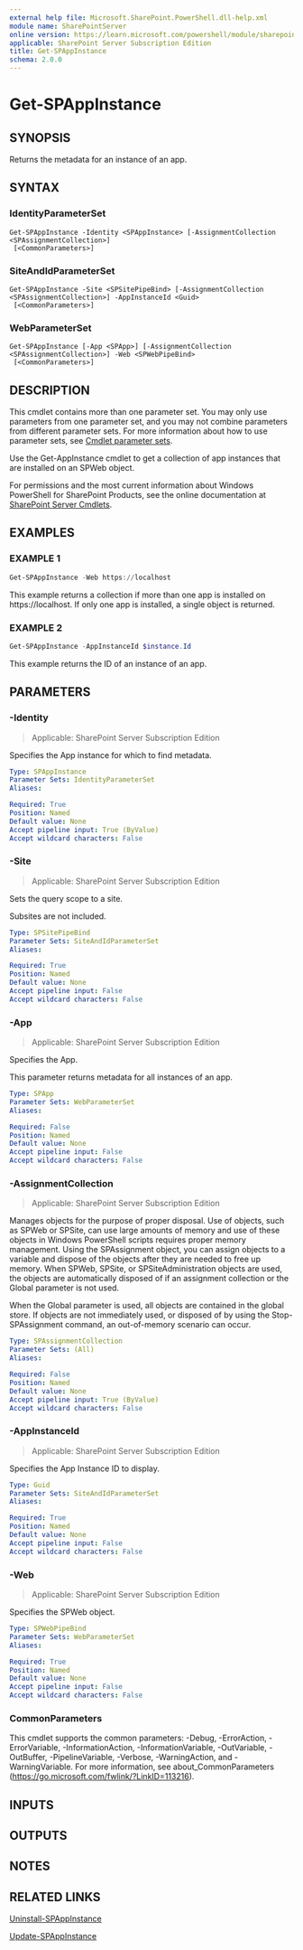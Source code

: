 ```yaml
---
external help file: Microsoft.SharePoint.PowerShell.dll-help.xml
module name: SharePointServer
online version: https://learn.microsoft.com/powershell/module/sharepoint-server/get-spappinstance
applicable: SharePoint Server Subscription Edition
title: Get-SPAppInstance
schema: 2.0.0
---
```


# Get-SPAppInstance

## SYNOPSIS

Returns the metadata for an instance of an app.

## SYNTAX

### IdentityParameterSet
```
Get-SPAppInstance -Identity <SPAppInstance> [-AssignmentCollection <SPAssignmentCollection>]
 [<CommonParameters>]
```

### SiteAndIdParameterSet
```
Get-SPAppInstance -Site <SPSitePipeBind> [-AssignmentCollection <SPAssignmentCollection>] -AppInstanceId <Guid>
 [<CommonParameters>]
```

### WebParameterSet
```
Get-SPAppInstance [-App <SPApp>] [-AssignmentCollection <SPAssignmentCollection>] -Web <SPWebPipeBind>
 [<CommonParameters>]
```

## DESCRIPTION
This cmdlet contains more than one parameter set.
You may only use parameters from one parameter set, and you may not combine parameters from different parameter sets.
For more information about how to use parameter sets, see [Cmdlet parameter sets](https://learn.microsoft.com/powershell/scripting/developer/cmdlet/cmdlet-parameter-sets).

Use the Get-AppInstance cmdlet to get a collection of app instances that are installed on an SPWeb object.

For permissions and the most current information about Windows PowerShell for SharePoint Products, see the online documentation at [SharePoint Server Cmdlets](https://learn.microsoft.com/powershell/sharepoint/sharepoint-server/sharepoint-server-cmdlets).

## EXAMPLES

### EXAMPLE 1
```powershell
Get-SPAppInstance -Web https://localhost
```

This example returns a collection if more than one app is installed on https://localhost.
If only one app is installed, a single object is returned.

### EXAMPLE 2
```powershell
Get-SPAppInstance -AppInstanceId $instance.Id
```

This example returns the ID of an instance of an app.

## PARAMETERS

### -Identity

> Applicable: SharePoint Server Subscription Edition

Specifies the App instance for which to find metadata.

```yaml
Type: SPAppInstance
Parameter Sets: IdentityParameterSet
Aliases:

Required: True
Position: Named
Default value: None
Accept pipeline input: True (ByValue)
Accept wildcard characters: False
```

### -Site

> Applicable: SharePoint Server Subscription Edition

Sets the query scope to a site.

Subsites are not included.

```yaml
Type: SPSitePipeBind
Parameter Sets: SiteAndIdParameterSet
Aliases:

Required: True
Position: Named
Default value: None
Accept pipeline input: False
Accept wildcard characters: False
```

### -App

> Applicable: SharePoint Server Subscription Edition

Specifies the App.

This parameter returns metadata for all instances of an app.

```yaml
Type: SPApp
Parameter Sets: WebParameterSet
Aliases:

Required: False
Position: Named
Default value: None
Accept pipeline input: False
Accept wildcard characters: False
```

### -AssignmentCollection

> Applicable: SharePoint Server Subscription Edition

Manages objects for the purpose of proper disposal.
Use of objects, such as SPWeb or SPSite, can use large amounts of memory and use of these objects in Windows PowerShell scripts requires proper memory management.
Using the SPAssignment object, you can assign objects to a variable and dispose of the objects after they are needed to free up memory.
When SPWeb, SPSite, or SPSiteAdministration objects are used, the objects are automatically disposed of if an assignment collection or the Global parameter is not used.

When the Global parameter is used, all objects are contained in the global store.
If objects are not immediately used, or disposed of by using the Stop-SPAssignment command, an out-of-memory scenario can occur.

```yaml
Type: SPAssignmentCollection
Parameter Sets: (All)
Aliases:

Required: False
Position: Named
Default value: None
Accept pipeline input: True (ByValue)
Accept wildcard characters: False
```

### -AppInstanceId

> Applicable: SharePoint Server Subscription Edition

Specifies the App Instance ID to display.

```yaml
Type: Guid
Parameter Sets: SiteAndIdParameterSet
Aliases:

Required: True
Position: Named
Default value: None
Accept pipeline input: False
Accept wildcard characters: False
```

### -Web

> Applicable: SharePoint Server Subscription Edition

Specifies the SPWeb object.

```yaml
Type: SPWebPipeBind
Parameter Sets: WebParameterSet
Aliases:

Required: True
Position: Named
Default value: None
Accept pipeline input: False
Accept wildcard characters: False
```

### CommonParameters
This cmdlet supports the common parameters: -Debug, -ErrorAction, -ErrorVariable, -InformationAction, -InformationVariable, -OutVariable, -OutBuffer, -PipelineVariable, -Verbose, -WarningAction, and -WarningVariable. For more information, see about_CommonParameters (https://go.microsoft.com/fwlink/?LinkID=113216).

## INPUTS

## OUTPUTS

## NOTES

## RELATED LINKS

[Uninstall-SPAppInstance](Uninstall-SPAppInstance.md)

[Update-SPAppInstance](Update-SPAppInstance.md)
